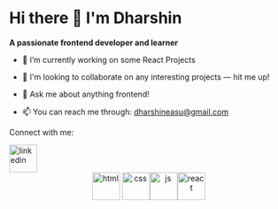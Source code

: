 # Hi there 👋 I'm Dharshin

<b>A passionate frontend developer and learner</b>

- 🔭 I’m currently working on some React Projects

- 👯 I'm looking to collaborate on any interesting projects — hit me up!
- 💬 Ask me about anything frontend!
- 📫 You can reach me through: dharshineasu@gmail.com



<!-- 🌱 I’m currently learning DSA -->
Connect with me:
 
 <a href="www.linkedin.com/in/erdharshin">
   <img width="50" height="50" alt="linkedin" src="https://github.com/user-attachments/assets/18eab587-e049-4d7d-a21f-56df7b83e8b8" />
 </a>


<div align='center'>
<img width="50" height="50" alt="html" src="https://github.com/user-attachments/assets/b5df1be1-b002-4fe8-a7ce-3dd667e556ec" /> <img width="50" height="50" alt="css" src="https://github.com/user-attachments/assets/52a4e1b3-598a-47a5-90cb-25cefba398de" /><img width="50" height="50" alt="js" src="https://github.com/user-attachments/assets/856fcd23-d53a-4505-a518-88382d2c7a51" /><img width="50" height="50" alt="react" src="https://github.com/user-attachments/assets/19a65b28-b1b7-4b05-8090-54cc9cb51b53" /></div>





<!--
**Dharshin-ER/Dharshin-ER** is a ✨ _special_ ✨ repository because its `README.md` (this file) appears on your GitHub profile.


- 🔭 I’m currently working on some React Projects
- 🌱 I’m currently learning ...
- 👯 I'm looking to collaborate on any interesting projects — hit me up!
- 💬 Ask me about anything frontend and travel!
- 📫 You can reach me through: dharshineasu@gmail.com
- ⚡ Fun fact: I love travelling apart from coding
-->
